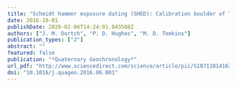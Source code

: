 ```yaml
---
title: "Schmidt hammer exposure dating (SHED): Calibration boulder of Tomkins et al. (2016)"
date: 2016-10-01
publishDate: 2020-02-06T14:24:01.843508Z
authors: ["J. M. Dortch", "P. D. Hughes", "M. D. Tomkins"]
publication_types: ["2"]
abstract: ""
featured: false
publication: "*Quaternary Geochronology*"
url_pdf: "http://www.sciencedirect.com/science/article/pii/S1871101416300644"
doi: "10.1016/j.quageo.2016.06.001"
---
```


